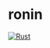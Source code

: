 # ronin

[![Rust](https://github.com/syvita/ronin/actions/workflows/rust.yml/badge.svg)](https://github.com/syvita/ronin/actions/workflows/rust.yml)
